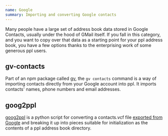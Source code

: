 ```yaml
---
name: Google
summary: Importing and converting Google contacts
---
```


Many people have a large set of address book data stored in Google Contacts,
usually under the hood of GMail itself. If you fall in this category, and you
want to copy over that data as a starting point for your ppl address book, you
have a few options thanks to the enterprising work of some generous ppl users.

## gv-contacts

Part of an npm package called [gv](https://github.com/matthewp/gv-app/), the `gv
contacts` command is a way of importing contacts directly from your Google
account into ppl. It imports contacts' names, phone numbers and email addresses. 

## goog2ppl

[goog2ppl](https://github.com/shushcat/goog2ppl) is a python script for
converting a contacts.vcf file [exported from
Google](http://support.google.com/mail/answer/24911?hl=en) and breaking it up
into pieces suitable for initialization as the contents of a ppl address book
directory.

